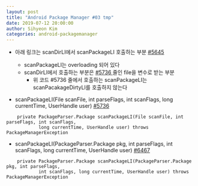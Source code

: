 ```yaml
---
layout: post
title: "Android Package Manager #03 tmp"
date: 2019-07-12 20:00:00
author: Sihyeon Kim
categories: android-packagemanager
---
```


- 아래 링크는 scanDirLI에서 scanPackageLI 호출하는 부분 [ #5645 ](https://android.googlesource.com/platform/frameworks/base/+/refs/tags/android-6.0.1_r77/services/core/java/com/android/server/pm/PackageManagerService.java#5645)    
  - scanPackageLI는 overloading 되어 있다  
  - scanDirLI에서 호출하는 부분은 [ #5736 ](https://android.googlesource.com/platform/frameworks/base/+/refs/tags/android-6.0.1_r77/services/core/java/com/android/server/pm/PackageManagerService.java#5732) 줄인 file을 변수로 받는 부분  
    - 위 코드 #5736 줄에서 호출하는 scanPackageLI는 scanPacakageDirtyLI를 호출하지 않는다  


- scanPackageLI(File scanFile, int parseFlags, int scanFlags, long currentTime, UserHandle user) [ #5736 ](https://android.googlesource.com/platform/frameworks/base/+/refs/tags/android-6.0.1_r77/services/core/java/com/android/server/pm/PackageManagerService.java#5732)    
```
    private PackageParser.Package scanPackageLI(File scanFile, int parseFlags, int scanFlags,
            long currentTime, UserHandle user) throws PackageManagerException
```



- scanPackageLI(PackageParser.Package pkg, int parseFlags, int scanFlags, long currentTime, UserHandle user)
[ #6467 ](https://android.googlesource.com/platform/frameworks/base/+/refs/tags/android-6.0.1_r77/services/core/java/com/android/server/pm/PackageManagerService.java#6467)    
```
    private PackageParser.Package scanPackageLI(PackageParser.Package pkg, int parseFlags,
            int scanFlags, long currentTime, UserHandle user) throws PackageManagerException
```
